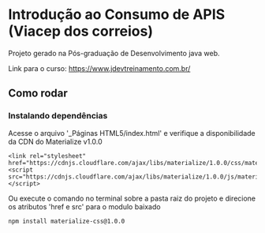 # Introdução ao Consumo de APIS (Viacep dos correios)

Projeto gerado na Pós-graduação de Desenvolvimento java web.

Link para o curso:
https://www.jdevtreinamento.com.br/

## Como rodar

### Instalando dependências
Acesse o arquivo '_Páginas HTML5/index.html' e verifique a disponibilidade da CDN do Materialize v1.0.0
```
<link rel="stylesheet" href="https://cdnjs.cloudflare.com/ajax/libs/materialize/1.0.0/css/materialize.min.css">
<script src="https://cdnjs.cloudflare.com/ajax/libs/materialize/1.0.0/js/materialize.min.js"></script>
```

Ou execute o comando no terminal sobre a pasta raiz do projeto e direcione os atributos 'href e src' para o modulo baixado
```
npm install materialize-css@1.0.0
```
